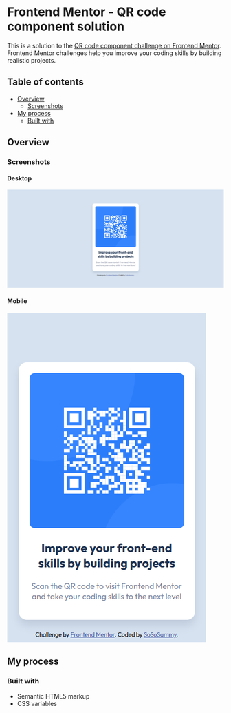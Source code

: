 # Frontend Mentor - QR code component solution

This is a solution to the [QR code component challenge on Frontend Mentor](https://www.frontendmentor.io/challenges/qr-code-component-iux_sIO_H). Frontend Mentor challenges help you improve your coding skills by building realistic projects. 

## Table of contents

- [Overview](#overview)
  - [Screenshots](#screenshots)
- [My process](#my-process)
  - [Built with](#built-with)
  
## Overview

### Screenshots

#### Desktop
![](./qr-code-desktop.png)

#### Mobile
![](./qr-code-mobile.png)

## My process

### Built with

- Semantic HTML5 markup
- CSS variables